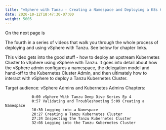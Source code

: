 ```yaml
---
title: "vSphere with Tanzu - Creating a Namespace and Deploying a K8s Cluster"
date: 2020-10-12T18:47:30-07:00
weight: 5005
---
```

On the next page is 

The fourth in a series of videos that walk you through the whole process of deploying and using vSphere with Tanzu. See below for chapter links. 

This video gets into the good stuff - how to deploy an upstream Kubernetes Cluster to vSphere using vSphere with Tanzu. It goes into detail about how the vSphere admin configures a namespace, the delegation model and hand-off to the Kubernetes Cluster Admin, and then ultimately how to interact with vSphere to deploy a Tanzu Kubernetes Cluster. 

Target audience: vSphere Admins and Kubernetes Admins Chapters:

                0:00​ vSphere With Tanzu Deep Dive Series Ep 4 
                0:57​ Validating and Troubleshooting 5:09​ Creating a Namespace 
                10:30​ Logging into a Namespace 
                20:27​ Creating a Tanzu Kubernetes Cluster 
                27:34​ Inspecting the Tanzu Kubernetes Cluster 
                32:08​ Logging into the Tanzu Kubernetes Cluster 